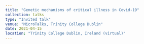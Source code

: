 ```yaml
---
title: "Genetic mechanisms of critical illness in Covid-19"
collection: talks
type: "Invited talk"
venue: "MicroTalks, Trinity College Dublin"
date: 2021-04-15
location: "Trinity College Dublin, Ireland (virtual)"
---
```


